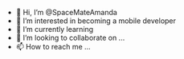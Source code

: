 - 👋 Hi, I’m @SpaceMateAmanda
- 👀 I’m interested in becoming a mobile developer
- 🌱 I’m currently learning
- 💞️ I’m looking to collaborate on ...
- 📫 How to reach me ...

<!---
SpaceMateAmanda/SpaceMateAmanda is a ✨ special ✨ repository because its `README.md` (this file) appears on your GitHub profile.
You can click the Preview link to take a look at your changes.
--->
